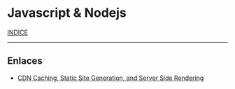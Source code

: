 # Javascript & Nodejs

[INDICE](https://github.com/hackademymx/hackademy-docu/blob/main/README.md)

------
## Enlaces

* [CDN Caching, Static Site Generation, and Server Side Rendering](https://www.youtube.com/watch?v=bfLFHp7Sbkg)
